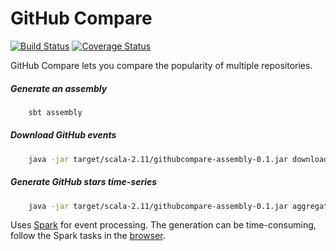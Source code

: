 # GitHub Compare
[![Build Status](https://travis-ci.org/mlucchini/github-compare.svg?branch=master)](https://travis-ci.org/mlucchini/github-compare)
[![Coverage Status](https://coveralls.io/repos/mlucchini/github-compare/badge.svg?branch=master&service=github)](https://coveralls.io/github/mlucchini/github-compare?branch=master)

GitHub Compare lets you compare the popularity of multiple repositories.

##### Generate an assembly

```sh
	sbt assembly
```

##### Download GitHub events

```sh
	java -jar target/scala-2.11/githubcompare-assembly-0.1.jar download [options]
```

##### Generate GitHub stars time-series

```sh
	java -jar target/scala-2.11/githubcompare-assembly-0.1.jar aggregate [options]
```

Uses [Spark](http://spark.apache.org) for event processing.
The generation can be time-consuming, follow the Spark tasks in the [browser](http://localhost:4040).
